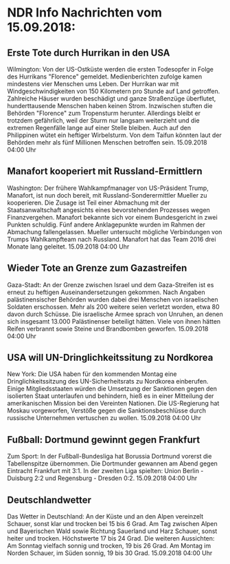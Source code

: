 # NDR Info Nachrichten vom 15.09.2018:


## Erste Tote durch Hurrikan in den USA
Wilmington: Von der US-Ostküste werden die ersten Todesopfer in Folge des Hurrikans "Florence" gemeldet. Medienberichten zufolge kamen mindestens vier Menschen ums Leben. Der Hurrikan war mit Windgeschwindigkeiten von 150 Kilometern pro Stunde auf Land getroffen. Zahlreiche Häuser wurden beschädigt und ganze Straßenzüge überflutet, hunderttausende Menschen haben keinen Strom. Inzwischen stuften die Behörden "Florence" zum Tropensturm herunter. Allerdings bleibt er trotzdem gefährlich, weil der Sturm nur langsam weiterzieht und die extremen Regenfälle lange auf einer Stelle bleiben. Auch auf den Philippinen wütet ein heftiger Wirbelsturm. Von dem Taifun könnten laut der Behörden mehr als fünf Millionen Menschen betroffen sein. 15.09.2018 04:00 Uhr 

## Manafort kooperiert mit Russland-Ermittlern
Washington:	Der frühere Wahlkampfmanager von US-Präsident Trump, Manafort, ist nun doch bereit, mit Russland-Sonderermittler Mueller zu kooperieren. Die Zusage ist Teil einer Abmachung mit der Staatsanwaltschaft angesichts eines bevorstehenden Prozesses wegen Finanzvergehen. Manafort bekannte sich vor einem Bundesgericht in zwei Punkten schuldig. Fünf andere Anklagepunkte wurden im Rahmen der Abmachung fallengelassen. Mueller untersucht mögliche Verbindungen von Trumps Wahlkampfteam nach Russland. Manafort hat das Team 2016 drei Monate lang geleitet. 15.09.2018 04:00 Uhr 

## Wieder Tote an Grenze zum Gazastreifen
Gaza-Stadt: An der Grenze zwischen Israel und dem Gaza-Streifen ist es erneut zu heftigen Auseinandersetzungen gekommen. Nach Angaben palästinensischer Behörden wurden dabei drei Menschen von israelischen Soldaten erschossen. Mehr als 200 weitere seien verletzt worden, etwa 80 davon durch Schüsse. Die israelische Armee sprach von Unruhen, an denen sich insgesamt 13.000 Palästinenser beteiligt hätten. Viele von ihnen hätten Reifen verbrannt sowie Steine und Brandbomben geworfen. 15.09.2018 04:00 Uhr 

## USA will UN-Dringlichkeitssitung zu Nordkorea
New York: 	Die USA haben für den kommenden Montag eine Dringlichkeitssitzung des UN-Sicherheitsrats zu Nordkorea einberufen. Einige Mitgliedsstaaten würden die Umsetzung der Sanktionen gegen den isolierten Staat unterlaufen und behindern, hieß es in einer Mitteilung der amerikanischen Mission bei den Vereinten Nationen. Die US-Regierung hat Moskau vorgeworfen, Verstöße gegen die Sanktionsbeschlüsse durch russische Unternehmen vertuschen zu wollen. 15.09.2018 04:00 Uhr 

## Fußball: Dortmund gewinnt gegen Frankfurt
Zum Sport: In der Fußball-Bundesliga hat Borussia Dortmund vorerst die Tabellenspitze übernommen. Die Dortmunder gewannen am Abend gegen Eintracht Frankfurt mit 3:1. In der zweiten Liga spielten:
Union Berlin - Duisburg  2:2  und
Regensburg - Dresden  0:2. 15.09.2018 04:00 Uhr 

## Deutschlandwetter
Das Wetter in Deutschland: An der Küste und an den Alpen vereinzelt Schauer, sonst klar und trocken bei 15 bis 6 Grad. Am Tag zwischen Alpen und Bayerischen Wald sowie Richtung Sauerland und Harz Schauer, sonst heiter und trocken. Höchstwerte 17 bis 24 Grad. Die weiteren Aussichten: Am Sonntag vielfach sonnig und trocken, 19 bis 26 Grad. Am Montag im Norden Schauer, im Süden sonnig, 19 bis 30 Grad. 15.09.2018 04:00 Uhr 
